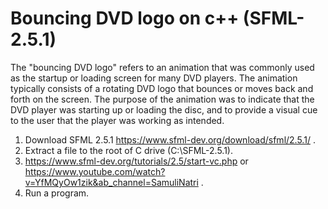 # Bouncing DVD logo on c++ (SFML-2.5.1)
The "bouncing DVD logo" refers to an animation that was commonly used as the startup or loading screen for many DVD players. 
The animation typically consists of a rotating DVD logo that bounces or moves back and forth on the screen. 
The purpose of the animation was to indicate that the DVD player was starting up or loading the disc, 
and to provide a visual cue to the user that the player was working as intended.

1. Download SFML 2.5.1 https://www.sfml-dev.org/download/sfml/2.5.1/ .
2. Extract a file to the root of C drive (C:\SFML-2.5.1).
3. https://www.sfml-dev.org/tutorials/2.5/start-vc.php or https://www.youtube.com/watch?v=YfMQyOw1zik&ab_channel=SamuliNatri .
4. Run a program.